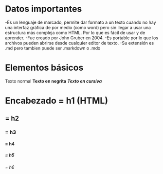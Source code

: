 # Datos importantes 

-Es un lenguaje de marcado, permite dar formato a un texto cuando no hay una interfaz gráfica de por medio (como word) pero sin llegar a usar una estructura más compleja como HTML. Por lo
que es fácil de usar y de aprender.
-Fue creado por John Gruber en 2004. 
-Es portable por lo que los archivos pueden abrirse desde cualquier editor de texto.
-Su extensión es .md pero tambien puede ser .markdown o .mdx

# Elementos básicos

Texto normal
**Texto en negrita**
***Texto en cursiva***


# Encabezado = h1 (HTML)
## = h2
### = h3
#### = h4
##### = h5
###### = h6



